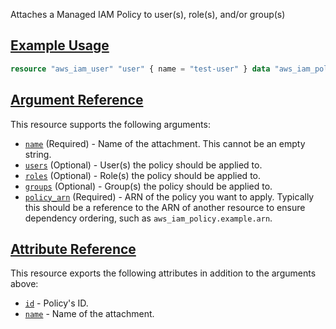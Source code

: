 Attaches a Managed IAM Policy to user(s), role(s), and/or group(s)

## [Example Usage](https://registry.terraform.io/providers/hashicorp/aws/latest/docs/resources/kms_key#example-usage)

```terraform
resource "aws_iam_user" "user" { name = "test-user" } data "aws_iam_policy_document" "assume_role" { statement { effect = "Allow" principals { type = "Service" identifiers = ["ec2.amazonaws.com"] } actions = ["sts:AssumeRole"] } } resource "aws_iam_role" "role" { name = "test-role" assume_role_policy = data.aws_iam_policy_document.assume_role.json } resource "aws_iam_group" "group" { name = "test-group" } data "aws_iam_policy_document" "policy" { statement { effect = "Allow" actions = ["ec2:Describe*"] resources = ["*"] } } resource "aws_iam_policy" "policy" { name = "test-policy" description = "A test policy" policy = data.aws_iam_policy_document.policy.json } resource "aws_iam_policy_attachment" "test-attach" { name = "test-attachment" users = [aws_iam_user.user.name] roles = [aws_iam_role.role.name] groups = [aws_iam_group.group.name] policy_arn = aws_iam_policy.policy.arn }
```

## [Argument Reference](https://registry.terraform.io/providers/hashicorp/aws/latest/docs/resources/kms_key#argument-reference)

This resource supports the following arguments:

-   [`name`](https://registry.terraform.io/providers/hashicorp/aws/latest/docs/resources/kms_key#name-7) (Required) - Name of the attachment. This cannot be an empty string.
-   [`users`](https://registry.terraform.io/providers/hashicorp/aws/latest/docs/resources/kms_key#users-1) (Optional) - User(s) the policy should be applied to.
-   [`roles`](https://registry.terraform.io/providers/hashicorp/aws/latest/docs/resources/kms_key#roles-1) (Optional) - Role(s) the policy should be applied to.
-   [`groups`](https://registry.terraform.io/providers/hashicorp/aws/latest/docs/resources/kms_key#groups-1) (Optional) - Group(s) the policy should be applied to.
-   [`policy_arn`](https://registry.terraform.io/providers/hashicorp/aws/latest/docs/resources/kms_key#policy_arn-1) (Required) - ARN of the policy you want to apply. Typically this should be a reference to the ARN of another resource to ensure dependency ordering, such as `aws_iam_policy.example.arn`.

## [Attribute Reference](https://registry.terraform.io/providers/hashicorp/aws/latest/docs/resources/kms_key#attribute-reference)

This resource exports the following attributes in addition to the arguments above:

-   [`id`](https://registry.terraform.io/providers/hashicorp/aws/latest/docs/resources/kms_key#id-3) - Policy's ID.
-   [`name`](https://registry.terraform.io/providers/hashicorp/aws/latest/docs/resources/kms_key#name-8) - Name of the attachment.
